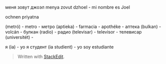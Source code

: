 
меня зовут джоэл  menya zovut dzhoel - mi nombre es Joel


ochnen priyatna 

(metró) - metro - метро
(aptieka) - farmacia - apothéke -  аптека
(bulkan)  - volcán - булкан
(radio) - радио
(televisar) - televisor - телевисар
(universitét) - 


я (ia) - yo 
я студент (ia studient) - yo soy estudiante

> Written with [StackEdit](https://stackedit.io/).
<!--stackedit_data:
eyJoaXN0b3J5IjpbMTYwMzExMzk2MCwtMTg3ODM2OTI0MCw1MT
AwOTY2MzgsLTE2NzM3NTI3NzksNzMwOTk4MTE2XX0=
-->